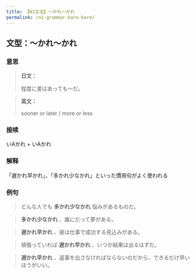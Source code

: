 ```yaml
---
title: 【N1文法】〜かれ〜かれ
permalink: /n1-grammar-kare-kare/
---
```


## 文型：〜かれ〜かれ

### 意思

> **日文：**
> 
> 程度に差はあっても〜だ。


> **英文：**
> 
> sooner or later / more or less


### 接续

いAかれ + いAかれ

### 解释

「遅かれ早かれ」、「多かれ少なかれ」といった慣用句がよく使われる

### 例句

> どんな人でも **多かれ少なかれ** 悩みがあるものだ。

>  **多かれ少なかれ** 、誰にだって夢がある。

>  **遅かれ早かれ** 、彼は仕事で成功する見込みがある。

> 頑張っていれば **遅かれ早かれ** 、いつか結果は出るはずだ。

>  **遅かれ早かれ** 、返事を出さなければならないのだから、できるだけ早いほうがいい。

